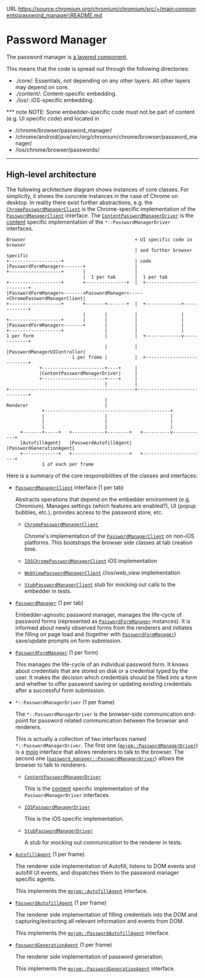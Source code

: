 URL:https://source.chromium.org/chromium/chromium/src/+/main:components\password_manager\README.md
# Password Manager

The password manager is [a layered component](https://sites.google.com/a/chromium.org/dev/developers/design-documents/layered-components-design).

This means that the code is spread out through the following directories:
- ./core/: Essentials, not depending on any other layers. All other layers may
  depend on core.
- ./content/: Content-specific embedding.
- ./ios/: iOS-specific embedding.

*** note
NOTE: Some embedder-specific code must not be part of content (e.g. UI specific
code) and located in
- /chrome/browser/password_manager/
- /chrome/android/java/src/org/chromium/chrome/browser/password_manager/
- /ios/chrome/browser/passwords/
***

## High-level architecture

The following architecture diagram shows instances of core classes. For
simplicity, it shows the concrete instances in the case of Chrome on desktop. In
reality there exist further abstractions, e.g. the
[`ChromePasswordManagerClient`] is the Chrome-specific implementation of the
[`PasswordManagerClient`] interface. The [`ContentPasswordManagerDriver`] is the
[content](https://www.chromium.org/developers/content-module) specific
implementation of the `*::PasswordManagerDriver` interfaces.


```
Browser                                        + UI specific code in browser
                                               | and further browser specific
+-------------------+                          | code
|PasswordFormManager<-------+                  |
+-------------------+       |                  |
                            |  1 per tab       |  1 per tab
+-------------------+       +---------------+  |  +---------------------------+
|PasswordFormManager<-------+PasswordManager<----->ChromePasswordManagerClient|
+-------------------+       +-------+-------+  |  +-------------+-------------+
                            |       |          |                |
+-------------------+       |       |          |                |
|PasswordFormManager<-------+       |          |                |
+-------------------+               |          |                |
1 per form                          |          |  +-------------v-------------+
                                    |          |  |PasswordManagerUIController|
                        1 per frame |          |  +---------------------------+
            +-----------------------+----+     |
            |ContentPasswordManagerDriver|     |
            +-----------------------+----+     |
                                    |          |
+----------------------------------------------+------------------------------+
                                    |
Renderer                            |
             +----------------------------------------------+
             |                      |                       |
             |                      |                       |
             |                      |                       |
     +-------+-----+   +------------+--------+   +----------v------------+
     |AutofillAgent|   |PasswordAutofillAgent|   |PasswordGenerationAgent|
     +-------------+   +---------------------+   +-----------------------+
             1 of each per frame
```

Here is a summary of the core responsibilities of the classes and interfaces:

* [`PasswordManagerClient`] interface (1 per tab)

  Abstracts operations that depend on the embedder environment (e.g. Chromium).
  Manages settings (which features are enabled?), UI (popup bubbles, etc.),
  provides access to the password store, etc.

  * [`ChromePasswordManagerClient`]

    Chrome's implementation of the [`PasswordManagerClient`] on non-iOS
    platforms. This bootstraps the browser side classes at tab creation time.

  * [`IOSChromePasswordManagerClient`] iOS implementation

  * [`WebViewPasswordManagerClient`] //ios/web_view implementation

  * [`StubPasswordManagerClient`] stub for mocking out calls to the embedder
    in tests.

* [`PasswordManager`] (1 per tab)

  Embedder-agnostic password manager, manages the life-cycle of password forms
  (represented as [`PasswordFormManager`] instances). It is informed about newly
  observed forms from the renderers and initiates the filling on page load and
  (together with [`PasswordFormManager`]) save/update prompts on form
  submission.

* [`PasswordFormManager`] (1 per form)

  This manages the life-cycle of an individual password form. It knows about
  credentials that are stored on disk or a credential typed by the user. It
  makes the decision which credentials should be filled into a form and whether
  to offer password saving or updating existing credentials after a successful
  form submission.

* `*::PasswordManagerDriver` (1 per frame)

  The `*::PasswordManagerDriver` is the browser-side communication end-point for
  password related communication between the browser and renderers.

  This is actually a collection of two interfaces named
  `*::PasswordManagerDriver`. The first one ([`mojom::PasswordManagerDriver`])
  is a [mojo](https://chromium.googlesource.com/chromium/src/+/main/mojo/)
  interface that allows renderers to talk to the browser. The second one
  ([`password_manager::PasswordManagerDriver`]) allows the browser to talk to
  renderers.

  * [`ContentPasswordManagerDriver`]

    This is the [content](https://www.chromium.org/developers/content-module)
    specific implementation of the `PasswordManagerDriver` interfaces.

  * [`IOSPasswordManagerDriver`]

    This is the iOS specific implementation.

  * [`StubPasswordManagerDriver`]

    A stub for mocking out communication to the renderer in tests.

* [`AutofillAgent`] (1 per frame)

  The renderer side implementation of Autofill, listens to DOM events and
  autofill UI events, and dispatches them to the password manager specific
  agents.

  This implements the [`mojom::AutofillAgent`] interface.

* [`PasswordAutofillAgent`] (1 per frame)

  The renderer side implementation of filling credentials into the DOM and
  capturing/extracting all relevant information and events from DOM.

  This implements the [`mojom::PasswordAutofillAgent`] interface.

* [`PasswordGenerationAgent`] (1 per frame)

  The renderer side implementation of password generation.

  This implements the [`mojom::PasswordGenerationAgent`] interface.

[`AutofillAgent`]: https://cs.chromium.org/search?q=file:/autofill_agent.h$
[`ChromePasswordManagerClient`]: https://cs.chromium.org/search?q=file:/chrome_password_manager_client.h$
[`ContentPasswordManagerDriver`]: https://cs.chromium.org/search?q=file:/content_password_manager_driver.h$
[`IOSChromePasswordManagerClient`]: https://cs.chromium.org/search?q=file:/ios_chrome_password_manager_client.h$
[`IOSPasswordManagerDriver`]: https://cs.chromium.org/search?q=file:/ios_password_manager_driver.h$
[`mojom::AutofillAgent`]: https://cs.chromium.org/search?q=file:autofill_agent.mojom+"interface+AutofillAgent"
[`mojom::PasswordAutofillAgent`]: https://cs.chromium.org/search?q=file:autofill_agent.mojom+"interface+PasswordAutofillAgent"
[`mojom::PasswordGenerationAgent`]: https://cs.chromium.org/search?q=file:autofill_agent.mojom+"interface+PasswordGenerationAgent"
[`mojom::PasswordManagerDriver`]: https://cs.chromium.org/search?q=file:autofill_driver.mojom+"interface+PasswordManagerDriver"
[`PasswordFormManager`]: https://cs.chromium.org/search?q=file:/password_form_manager.h$
[`password_manager::PasswordManagerDriver`]: https://cs.chromium.org/search?q=file:/password_manager_driver.h$
[`password_manager::PasswordManagerDriver`]: https://cs.chromium.org/search?q=file:/password_manager_driver.h$
[`PasswordAutofillAgent`]: https://cs.chromium.org/search?q=file:/password_autofill_agent.h$
[`PasswordFormManager`]: https://cs.chromium.org/search?q=file:/password_form_manager.h$
[`PasswordGenerationAgent`]: https://cs.chromium.org/search?q=file:/password_generation_agent.h$
[`PasswordManager`]: https://cs.chromium.org/search?q=file:/password_manager.h$
[`PasswordManagerClient`]: https://cs.chromium.org/search?q=file:/password_manager_client.h$
[`StubPasswordManagerClient`]: https://cs.chromium.org/search?q=file:/stub_password_manager_client.h$
[`StubPasswordManagerDriver`]: https://cs.chromium.org/search?q=file:/stub_password_manager_driver.h$
[`WebViewPasswordManagerClient`]: https://cs.chromium.org/search?q=file:/web_view_password_manager_client.h$
